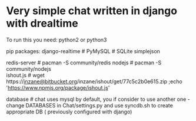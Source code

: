 Very simple chat written in django with drealtime
==========
To run this you need:
python2 or python3

pip packages:
django-realtime #
PyMySQL # SQLite
simplejson

redis-server # pacman -S community/redis 
nodejs # pacman -S community/nodejs  
ishout.js # wget https://inzane@bitbucket.org/inzane/ishout/get/77c5c2b0e615.zip ;echo 'https://www.npmjs.org/package/ishout.js'

database # chat uses mysql by default, you if consider to use another one - change DATABASES in Chat/settings.py  and use syncdb.sh to create appropriate DB ( previously configured with django)

